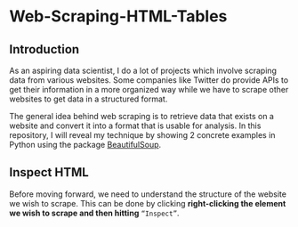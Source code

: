 # Web-Scraping-HTML-Tables

## Introduction
As an aspiring data scientist, I do a lot of projects which involve scraping data from various websites. Some companies like Twitter do provide APIs to get their information in a more organized way while we have to scrape other websites to get data in a structured format.

The general idea behind web scraping is to retrieve data that exists on a website and convert it into a format that is usable for analysis. In this repository, I will reveal my technique by showing 2 concrete examples in Python using the package [BeautifulSoup](https://www.crummy.com/software/BeautifulSoup/bs4/doc/). 

## Inspect HTML
Before moving forward, we need to understand the structure of the website we wish to scrape. This can be done by clicking **right-clicking the element we wish to scrape and then hitting** `“Inspect”`.

